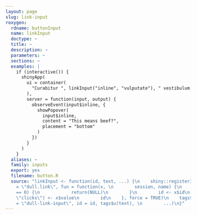 ```yaml
---
layout: page
slug: link-input
roxygen:
  rdname: buttonInput
  name: linkInput
  doctype: ~
  title: ~
  description: ~
  parameters: ~
  sections: ~
  examples: |
    if (interactive()) {
      shinyApp(
        ui = container(
          "Curabitur ", linkInput("inline", "vulputate"), " vestibulum lorem."
        ),
        server = function(input, output) {
          observeEvent(input$inline, {
            showPopover(
              input$inline,
              content = "This means beef?",
              placement = "bottom"
            )
          })
        }
      )
    }
  aliases: ~
  family: inputs
  export: yes
  filename: button.R
  source: "linkInput <- function(id, text, ...) {\n    shiny::registerInputHandler(type
    = \"dull.link\", fun = function(x, \n        session, name) {\n        if (x$value
    == 0) {\n            return(NULL)\n        }\n        id <- x$id\n        attr(id,
    \"clicks\") <- x$value\n        id\n    }, force = TRUE)\n    tags$span(class
    = \"dull-link-input\", id = id, tags$u(text), \n        ...)\n}"
---
```

